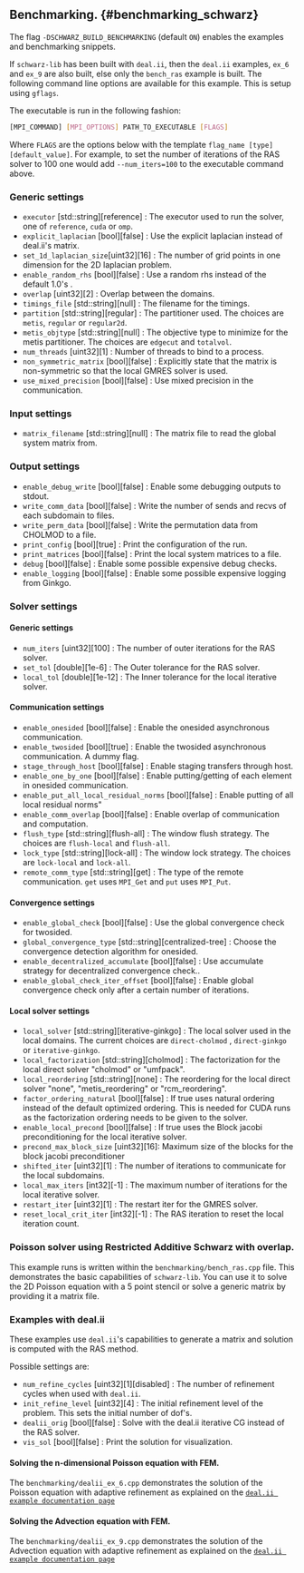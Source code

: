 Benchmarking.                            {#benchmarking_schwarz}
-------------

The flag `-DSCHWARZ_BUILD_BENCHMARKING` (default `ON`) enables the examples and benchmarking snippets. 

If `schwarz-lib` has been built with `deal.ii`, then the `deal.ii` examples, `ex_6` and `ex_9` are also built, else only the `bench_ras` example is built. 
The following command line options are available for this example. This is setup using `gflags`.

The executable is run in the following fashion:

```sh
[MPI_COMMAND] [MPI_OPTIONS] PATH_TO_EXECUTABLE [FLAGS]
```

Where `FLAGS` are the options below with the template `flag_name [type][default_value]`. For example, to set the number of iterations of the RAS solver to 100 one would add `--num_iters=100` to the executable command above.

### Generic settings
* `executor` [std::string][reference] : The executor used to run the solver, one of `reference`, `cuda` or `omp`.
* `explicit_laplacian` [bool][false] : Use the explicit laplacian instead of deal.ii's matrix.
* `set_1d_laplacian_size`[uint32][16] : The number of grid points in one dimension for the 2D laplacian problem.
* `enable_random_rhs` [bool][false] : Use a random rhs instead of the default 1.0's .
* `overlap` [uint32][2] : Overlap between the domains.
* `timings_file` [std::string][null] : The filename for the timings.
* `partition` [std::string][regular] : The partitioner used. The choices are `metis`, `regular` or `regular2d`.
* `metis_objtype` [std::string][null] : The objective type to minimize for the metis partitioner. The choices are `edgecut` and `totalvol`.
* `num_threads` [uint32][1] : Number of threads to bind to a process.
* `non_symmetric_matrix` [bool][false] : Explicitly state that the matrix is non-symmetric so that the local GMRES solver is used.
* `use_mixed_precision` [bool][false] : Use mixed precision in the communication.

### Input settings
* `matrix_filename` [std::string][null] : The matrix file to read the global system matrix from.

### Output settings
* `enable_debug_write` [bool][false] : Enable some debugging outputs to stdout.
* `write_comm_data` [bool][false] : Write the number of sends and recvs of each subdomain to files.
* `write_perm_data` [bool][false] : Write the permutation data from CHOLMOD to a file.
* `print_config` [bool][true] : Print the configuration of the run.
* `print_matrices` [bool][false] : Print the local system matrices to a file.
* `debug` [bool][false] : Enable some possible expensive debug checks.
* `enable_logging` [bool][false] : Enable some possible expensive logging from Ginkgo.

### Solver settings
#### Generic settings
* `num_iters` [uint32][100] : The number of outer iterations for the RAS solver.
* `set_tol` [double][1e-6] : The Outer tolerance for the RAS solver.
* `local_tol` [double][1e-12] : The Inner tolerance for the local iterative solver.
#### Communication settings
* `enable_onesided` [bool][false] : Enable the onesided asynchronous communication.
* `enable_twosided` [bool][true] : Enable the twosided asynchronous communication. A dummy flag.
* `stage_through_host` [bool][false] : Enable staging transfers through host.
* `enable_one_by_one` [bool][false] : Enable putting/getting of each element in onesided communication.
* `enable_put_all_local_residual_norms`  [bool][false] : Enable putting of all local residual norms"
* `enable_comm_overlap` [bool][false] : Enable overlap of communication and computation.
* `flush_type` [std::string][flush-all] : The window flush strategy. The choices are `flush-local` and `flush-all`.
* `lock_type` [std::string][lock-all] : The window lock strategy. The choices are `lock-local` and `lock-all`.
* `remote_comm_type` [std::string][get] : The type of the remote communication. `get` uses `MPI_Get` and `put` uses `MPI_Put`.

#### Convergence settings
* `enable_global_check` [bool][false] : Use the global convergence check for twosided.
* `global_convergence_type` [std::string][centralized-tree] : Choose the convergence detection algorithm for onesided.
* `enable_decentralized_accumulate` [bool][false] : Use accumulate strategy for decentralized convergence check..
* `enable_global_check_iter_offset`  [bool][false] : Enable global convergence check only after a certain number of iterations.

#### Local solver settings 
* `local_solver` [std::string][iterative-ginkgo] : The local solver used in the local domains. The current choices are `direct-cholmod` , `direct-ginkgo` or `iterative-ginkgo`.
* `local_factorization` [std::string][cholmod] : The factorization for the local direct solver "cholmod" or "umfpack".
* `local_reordering` [std::string][none] : The reordering for the local direct solver "none", "metis_reordering" or "rcm_reordering".
* `factor_ordering_natural` [bool][false] : If true uses natural ordering instead of the default optimized ordering. This is needed for CUDA runs as the factorization ordering needs to be given to the solver.
* `enable_local_precond` [bool][false] : If true uses the Block jacobi preconditioning for the local iterative solver. 
* `precond_max_block_size` [uint32][16]:  Maximum size of the blocks for the block jacobi preconditioner
* `shifted_iter` [uint32][1] : The number of iterations to communicate for the local subdomains.
* `local_max_iters` [int32][-1] : The maximum number of iterations for the local iterative solver.
* `restart_iter` [uint32][1] : The restart iter for the GMRES solver.
* `reset_local_crit_iter` [int32][-1] : The RAS iteration to reset the local iteration count.


### Poisson solver using Restricted Additive Schwarz with overlap.

This example runs is written within the `benchmarking/bench_ras.cpp` file. This demonstrates the basic capabilities of `schwarz-lib`. You can use it to solve the 2D Poisson equation with a 5 point stencil or solve a generic matrix by providing it a matrix file.

### Examples with deal.ii
These examples use `deal.ii`'s capabilities to generate a matrix and solution is computed with the RAS method. 

Possible settings are: 

* `num_refine_cycles` [uint32][1][disabled] : The number of refinement cycles when used with `deal.ii`.
* `init_refine_level` [uint32][4] : The initial refinement level of the problem. This sets the initial number of dof's.
* `dealii_orig` [bool][false] : Solve with the deal.ii iterative CG instead of the RAS solver. 
* `vis_sol` [bool][false] : Print the solution for visualization. 

#### Solving the n-dimensional Poisson equation with FEM.
The `benchmarking/dealii_ex_6.cpp` demonstrates the solution of the Poisson equation with adaptive refinement as explained on the [`deal.ii example documentation page`](https://www.dealii.org/developer/doxygen/deal.II/step_6.html)  


#### Solving the Advection equation with FEM.
The `benchmarking/dealii_ex_9.cpp` demonstrates the solution of the Advection equation with adaptive refinement as explained on the [`deal.ii example documentation page`](https://www.dealii.org/developer/doxygen/deal.II/step_9.html)  
